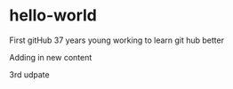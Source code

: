 # hello-world
First gitHub
37 years young working to learn git hub better

Adding in new content

3rd udpate

